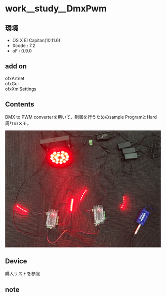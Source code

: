 # work__study__DmxPwm #

## 環境 ##
*	OS X El Capitan(10.11.6)
*	Xcode : 7.2
*	oF : 0.9.0

## add on ##
ofxArtnet  
ofxGui  
ofxXmlSettings  

## Contents ##
DMX to PWM converterを用いて、制御を行うためのsample ProgramとHard周りのメモ。

![image](./image.JPG)  

## Device ##
購入リストを参照

## note ##



